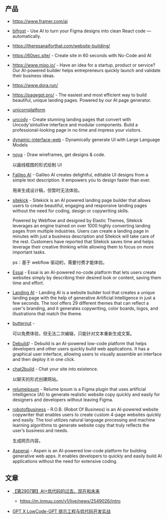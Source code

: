## 产品

- https://www.framer.com/ai
- [bifrost](https://www.bifrost.so/) - Use AI to turn your Figma designs into clean React code — automatically.
- https://theresanaiforthat.com/website-building/
- https://60sec.site/ - Create site in 60 seconds with No-Code and AI
- https://www.mixo.io/ - Have an idea for a startup, product or service? Our AI-powered builder helps entrepreneurs quickly launch and validate their business ideas.
- https://www.dora.run/
- https://pagegpt.pro/ - The easiest and most efficient way to build beautiful, unique landing pages. Powered by our AI page generator.
- [unicornplatform](https://unicornplatform.com/)
- [uncody](https://uncody.com/#pricing) - Create stunning landing pages that convert with Uncody'sintuitive interface and modular components. Build a professional-looking page in no time and impress your visitors.
- [dynamic-interface-web](https://github.com/zckly/dynamic-interface-web) - Dynamically generate UI with Large Language Models
- [noya](https://www.noya.io/app/) - Draw wireframes, get designs & code.

    以画线框图的形式绘制 UI


- [Falileo AI](https://www.usegalileo.ai/) - Galileo AI creates delightful, editable UI designs from a simple text description. It empowers you to design faster than ever.

    用来生成设计稿，但暂时无法体验。

- [sitekick](https://www.sitekick.ai/) - Sitekick is an AI powered landing page builder that allows users to create beautiful, engaging and responsive landing pages without the need for coding, design or copywriting skills.

    Powered by Webflow and designed by Elastic Themes, Sitekick leverages an engine trained on over 1000 highly converting landing pages from multiple industries. Users can create a landing page in minutes with just a business description and Sitekick will take care of the rest. Customers have reported that Sitekick saves time and helps leverage their creative thinking while allowing them to focus on more important tasks.

    ps：基于 webflow 驱动的，需要付费才能体验。

- [Essai](https://ess.ai/) - Essai is an AI-powered no-code platform that lets users create websites simply by describing their desired look or content, saving them time and effort.
- [Landing AI](https://landing-ai.com/) - Landing AI is a website builder tool that creates a unique landing page with the help of generative Artificial Intelligence in just a few seconds. The tool offers 29 different themes that can reflect a user's branding, and it generates copywriting, color boards, logos, and illustrations that match the theme.
- [butternut](https://butternut.ai/) - 

    可以免费体验，但无法二次编辑，只能针对文本重新生成文案。

- [Debuild](https://debuild.app)/ - Debuild is an AI-powered low-code platform that helps developers and other users quickly build web applications. It has a graphical user interface, allowing users to visually assemble an interface and then deploy it in one click.
- [chat2build](https://chat2build.com/) - Chat your site into existence.

    以聊天的形式创建网站。

- [relumeipsum](https://www.relumeipsum.com/) - Relume Ipsum is a Figma plugin that uses artificial intelligence (AI) to generate realistic website copy quickly and easily for designers and developers without leaving Figma.
- [robotofbusiness](https://www.robotofbusiness.com/) - R.O.B. (Robot Of Business) is an AI-powered website copywriter that enables users to create custom 4-page websites quickly and easily. The tool utilizes natural language processing and machine learning algorithms to generate website copy that truly reflects the user’s business and needs.

    生成网页内容。

- [Aspenai](https://www.getaspenai.com/) - Aspen is an AI-powered low-code platform for building generative web apps. It enables developers to quickly and easily build AI applications without the need for extensive coding.

## 文章

- [【第2907期】AI+低代码的过去、现在和未来](https://mp.weixin.qq.com/s/5mCpzqQOLUcrdH4CfDZE9Q)

    - https://m.inmuu.com/v1/live/news/2549026/intro

- [GPT X LowCode-GPT 提示工程与低代码开发实战](https://zhuanlan.zhihu.com/p/633375871)
